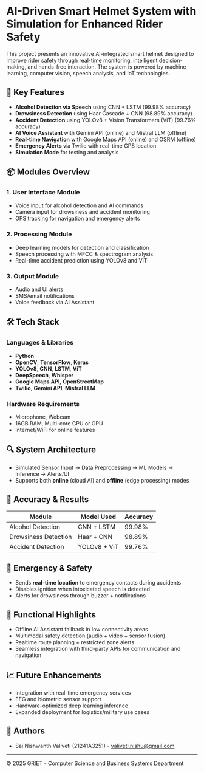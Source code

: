 # AI-Driven Smart Helmet System with Simulation for Enhanced Rider Safety

This project presents an innovative AI-integrated smart helmet designed to improve rider safety through real-time monitoring, intelligent decision-making, and hands-free interaction. The system is powered by machine learning, computer vision, speech analysis, and IoT technologies.

## 🧠 Key Features

- **Alcohol Detection via Speech** using CNN + LSTM (99.98% accuracy)
- **Drowsiness Detection** using Haar Cascade + CNN (98.89% accuracy)
- **Accident Detection** using YOLOv8 + Vision Transformers (ViT) (99.76% accuracy)
- **AI Voice Assistant** with Gemini API (online) and Mistral LLM (offline)
- **Real-time Navigation** with Google Maps API (online) and OSRM (offline)
- **Emergency Alerts** via Twilio with real-time GPS location
- **Simulation Mode** for testing and analysis

## 📦 Modules Overview

### 1. User Interface Module
- Voice input for alcohol detection and AI commands
- Camera input for drowsiness and accident monitoring
- GPS tracking for navigation and emergency alerts

### 2. Processing Module
- Deep learning models for detection and classification
- Speech processing with MFCC & spectrogram analysis
- Real-time accident prediction using YOLOv8 and ViT

### 3. Output Module
- Audio and UI alerts
- SMS/email notifications
- Voice feedback via AI Assistant

## 🛠️ Tech Stack

### Languages & Libraries
- **Python**
- **OpenCV**, **TensorFlow**, **Keras**
- **YOLOv8**, **CNN**, **LSTM**, **ViT**
- **DeepSpeech**, **Whisper**
- **Google Maps API**, **OpenStreetMap**
- **Twilio**, **Gemini API**, **Mistral LLM**

### Hardware Requirements
- Microphone, Webcam
- 16GB RAM, Multi-core CPU or GPU
- Internet/WiFi for online features

## 🔍 System Architecture

- Simulated Sensor Input → Data Preprocessing → ML Models → Inference → Alerts/UI
- Supports both **online** (cloud AI) and **offline** (edge processing) modes

## 🧪 Accuracy & Results

| Module                | Model Used          | Accuracy   |
|----------------------|---------------------|------------|
| Alcohol Detection     | CNN + LSTM          | 99.98%     |
| Drowsiness Detection  | Haar + CNN          | 98.89%     |
| Accident Detection    | YOLOv8 + ViT        | 99.76%     |

## 📍 Emergency & Safety

- Sends **real-time location** to emergency contacts during accidents
- Disables ignition when intoxicated speech is detected
- Alerts for drowsiness through buzzer + notifications

## 🧩 Functional Highlights

- Offline AI Assistant fallback in low connectivity areas
- Multimodal safety detection (audio + video + sensor fusion)
- Realtime route planning + restricted zone alerts
- Seamless integration with third-party APIs for communication and navigation

## 📈 Future Enhancements

- Integration with real-time emergency services
- EEG and biometric sensor support
- Hardware-optimized deep learning inference
- Expanded deployment for logistics/military use cases

## 📑 Authors
 
- Sai Nishwanth Valiveti (21241A3251) - valiveti.nishu@gmail.com 

---

© 2025 GRIET - Computer Science and Business Systems Department
